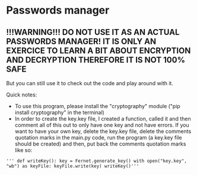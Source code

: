 # Passwords manager

## !!!WARNING!!! DO NOT USE IT AS AN ACTUAL PASSWORDS MANAGER! IT IS ONLY AN EXERCICE TO LEARN A BIT ABOUT ENCRYPTION AND DECRYPTION THEREFORE IT IS NOT 100% SAFE
But you can still use it to check out the code and play around with it.

Quick notes:
- To use this program, please install the "cryptography" module ("pip install cryptography" in the terminal)
- In order to create the key.key file, I created a function, called it and then comment all of this out to only have one key and not have errors.
If you want to have your own key, delete the key.key file, delete the comments quotation marks in the main.py code, run the program (a key.key file should be created) and then, put back the comments quotation marks like so:

`
'''
def writeKey():
  key = Fernet.generate_key()
  with open("key.key", "wb") as keyFile:
    keyFile.write(key)
writeKey()'''
`
